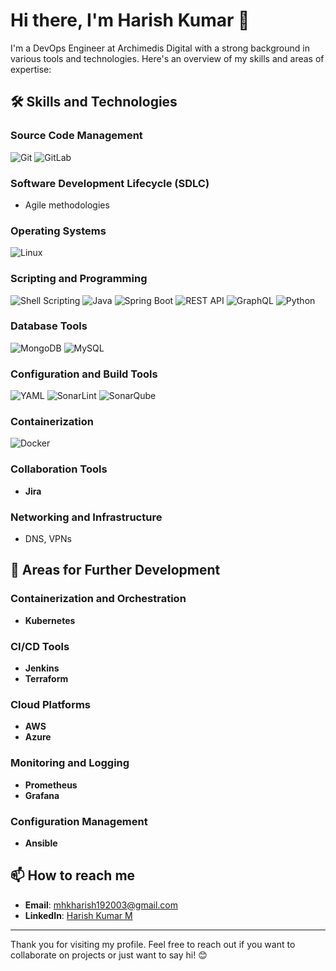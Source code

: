 # Hi there, I'm Harish Kumar 👋

I'm a DevOps Engineer at Archimedis Digital with a strong background in various tools and technologies. Here's an overview of my skills and areas of expertise:

## 🛠 Skills and Technologies

### Source Code Management
![Git](https://img.shields.io/badge/Git-F05032?style=flat-square&logo=git&logoColor=white)
![GitLab](https://img.shields.io/badge/GitLab-330F63?style=flat-square&logo=gitlab&logoColor=white)

### Software Development Lifecycle (SDLC)
- Agile methodologies

### Operating Systems
![Linux](https://img.shields.io/badge/Linux-FCC624?style=flat-square&logo=linux&logoColor=black)

### Scripting and Programming
![Shell Scripting](https://img.shields.io/badge/Shell_Scripting-4EAA25?style=flat-square&logo=gnu-bash&logoColor=white)
![Java](https://img.shields.io/badge/Java-007396?style=flat-square&logo=java&logoColor=white)
![Spring Boot](https://img.shields.io/badge/Spring_Boot-6DB33F?style=flat-square&logo=spring-boot&logoColor=white)
![REST API](https://img.shields.io/badge/REST_API-4EAA25?style=flat-square&logo=api&logoColor=white)
![GraphQL](https://img.shields.io/badge/GraphQL-E10098?style=flat-square&logo=graphql&logoColor=white)
![Python](https://img.shields.io/badge/Python-3776AB?style=flat-square&logo=python&logoColor=white)

### Database Tools
![MongoDB](https://img.shields.io/badge/MongoDB-47A248?style=flat-square&logo=mongodb&logoColor=white)
![MySQL](https://img.shields.io/badge/MySQL-4479A1?style=flat-square&logo=mysql&logoColor=white)

### Configuration and Build Tools
![YAML](https://img.shields.io/badge/YAML-000000?style=flat-square&logo=yaml&logoColor=white)
![SonarLint](https://img.shields.io/badge/SonarLint-CB2029?style=flat-square&logo=sonarlint&logoColor=white)
![SonarQube](https://img.shields.io/badge/SonarQube-4E9BCD?style=flat-square&logo=sonarqube&logoColor=white)

### Containerization
![Docker](https://img.shields.io/badge/Docker-2496ED?style=flat-square&logo=docker&logoColor=white)

### Collaboration Tools
- **Jira**

### Networking and Infrastructure
- DNS, VPNs


## 🌱 Areas for Further Development

### Containerization and Orchestration
- **Kubernetes**

### CI/CD Tools
- **Jenkins**
- **Terraform**

### Cloud Platforms
- **AWS**
- **Azure**

### Monitoring and Logging
- **Prometheus**
- **Grafana**

### Configuration Management
- **Ansible**

## 📫 How to reach me

- **Email**: [mhkharish192003@gmail.com](mailto:your-email@example.com)
- **LinkedIn**: [Harish Kumar M](https://www.linkedin.com/in/harish-kumar-m-594739213/)


---

Thank you for visiting my profile. Feel free to reach out if you want to collaborate on projects or just want to say hi! 😊
